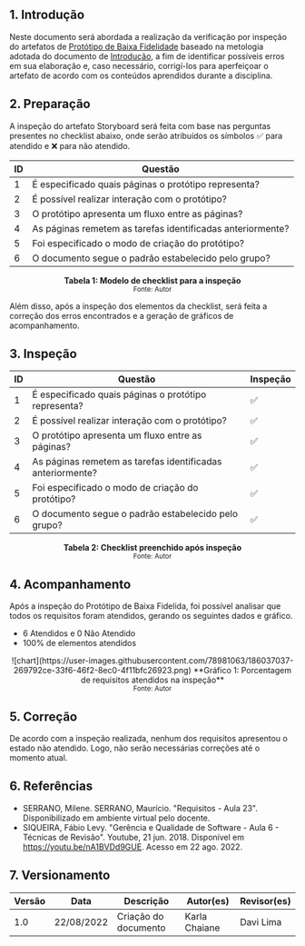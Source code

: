 ## 1. Introdução

Neste documento será abordada a realização da verificação por inspeção do artefatos de [Protótipo de Baixa Fidelidade](../design_avaliacao_desenvolvimento/nivel_2/prototipo_baixa_fidelidade.md) baseado na metologia adotada do documento de [Introdução](introducao.md), a fim de identificar possíveis erros em sua elaboração e, caso necessário, corrigí-los para aperfeiçoar o artefato de acordo com os conteúdos aprendidos durante a disciplina.

## 2. Preparação

A inspeção do artefato Storyboard será feita com base nas perguntas presentes no checklist abaixo, onde serão atribuídos os símbolos ✅ para atendido e ❌ para não atendido. 

<center>

| ID | Questão |
|--|--|
| 1 | É especificado quais páginas o protótipo representa? |
| 2 | É possível realizar interação com o protótipo? |
| 3 | O protótipo apresenta um fluxo entre as páginas? |
| 4 | As páginas remetem as tarefas identificadas anteriormente? |
| 5 | Foi especificado o modo de criação do protótipo? |
| 6 | O documento segue o padrão estabelecido pelo grupo? |

**Tabela 1: Modelo de checklist para a inspeção** <br>
<small>Fonte: Autor</small></center>

Além disso, após a inspeção dos elementos da checklist, será feita a correção dos erros encontrados e a geração de gráficos de acompanhamento.

## 3. Inspeção

<center>

| ID | Questão | Inspeção |
|--|--|--|
| 1 | É especificado quais páginas o protótipo representa? | ✅ |
| 2 | É possível realizar interação com o protótipo? | ✅ |
| 3 | O protótipo apresenta um fluxo entre as páginas? | ✅ |
| 4 | As páginas remetem as tarefas identificadas anteriormente? | ✅ |
| 5 | Foi especificado o modo de criação do protótipo? | ✅ |
| 6 | O documento segue o padrão estabelecido pelo grupo? | ✅ |

**Tabela 2: Checklist preenchido após inspeção** <br>
<small>Fonte: Autor</small></center>

## 4. Acompanhamento 

Após a inspeção do Protótipo de Baixa Fidelida, foi possível analisar que todos os requisitos foram atendidos, gerando os seguintes dados e gráfico.

- 6 Atendidos e 0 Não Atendido
- 100% de elementos atendidos

<center>![chart](https://user-images.githubusercontent.com/78981063/186037037-269792ce-33f6-46f2-8ec0-4f11bfc26923.png)  
**Gráfico 1: Porcentagem de requisitos atendidos na inspeção** <br>
<small>Fonte: Autor</small></center>

## 5. Correção 
De acordo com a inspeção realizada, nenhum dos requisitos apresentou o estado não atendido. Logo, não serão necessárias correções até o momento atual.

## 6. Referências

- SERRANO, Milene. SERRANO, Maurício. "Requisitos - Aula 23". Disponibilizado em ambiente virtual pelo docente.
- SIQUEIRA, Fábio Levy. "Gerência e Qualidade de Software - Aula 6 - Técnicas de Revisão". Youtube, 21 jun. 2018. Disponível em https://youtu.be/nA1BVDd9GUE. Acesso em 22 ago. 2022. 

## 7. Versionamento
|Versão	| Data	| Descrição |	Autor(es)	| Revisor(es)|
|--------|----|-----------|-------|---------|
| 1.0 |	22/08/2022	| Criação do documento | Karla Chaiane | Davi Lima |